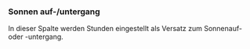 ﻿### Sonnen auf-/untergang

In dieser Spalte werden Stunden eingestellt als Versatz zum Sonnenauf- oder -untergang.

